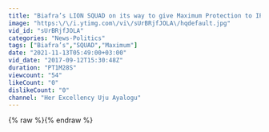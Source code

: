 ```yaml
---
title: "Biafra’s LION SQUAD on its way to give Maximum Protection to IPOB’S Supreme Leader, Kanu"
image: "https:\/\/i.ytimg.com\/vi\/sUrBRjfJOLA\/hqdefault.jpg"
vid_id: "sUrBRjfJOLA"
categories: "News-Politics"
tags: ["Biafra’s","SQUAD","Maximum"]
date: "2021-11-13T05:49:00+03:00"
vid_date: "2017-09-12T15:30:48Z"
duration: "PT1M28S"
viewcount: "54"
likeCount: "0"
dislikeCount: "0"
channel: "Her Excellency Uju Ayalogu"
---
```

{% raw %}{% endraw %}
